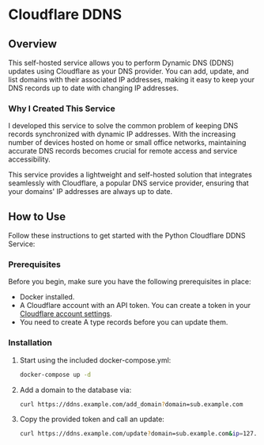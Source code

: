 # Cloudflare DDNS

## Overview
This self-hosted service allows you to perform Dynamic DNS (DDNS) updates using Cloudflare as your DNS provider. You can add, update, and list domains with their associated IP addresses, making it easy to keep your DNS records up to date with changing IP addresses.
### Why I Created This Service
I developed this service to solve the common problem of keeping DNS records synchronized with dynamic IP addresses. With the increasing number of devices hosted on home or small office networks, maintaining accurate DNS records becomes crucial for remote access and service accessibility.

This service provides a lightweight and self-hosted solution that integrates seamlessly with Cloudflare, a popular DNS service provider, ensuring that your domains' IP addresses are always up to date.

## How to Use
Follow these instructions to get started with the Python Cloudflare DDNS Service:

### Prerequisites
Before you begin, make sure you have the following prerequisites in place:
- Docker installed.
- A Cloudflare account with an API token. You can create a token in your [Cloudflare account settings](https://dash.cloudflare.com/profile/api-tokens).
- You need to create A type records before you can update them.
### Installation
1. Start using the included docker-compose.yml:
    ```bash
    docker-compose up -d
    ```
2. Add a domain to the database via:
    ```bash
    curl https://ddns.example.com/add_domain?domain=sub.example.com
    ```
3. Copy the provided token and call an update:
    ```bash
    curl https://ddns.example.com/update?domain=sub.example.com&ip=127.0.0.1&token=tokenprovidedfrombefore
    ```
